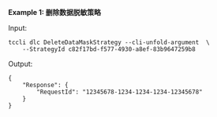 **Example 1: 删除数据脱敏策略**



Input: 

```
tccli dlc DeleteDataMaskStrategy --cli-unfold-argument  \
    --StrategyId c82f17bd-f577-4930-a8ef-83b9647259b8
```

Output: 
```
{
    "Response": {
        "RequestId": "12345678-1234-1234-1234-12345678"
    }
}
```

